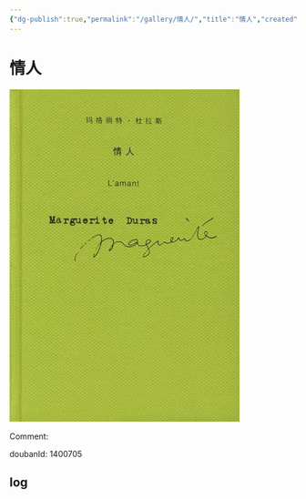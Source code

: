 ```yaml
---
{"dg-publish":true,"permalink":"/gallery/情人/","title":"情人","created":"2025-05-29T16:53:40.964+08:00"}
---
```



# 情人

![image](https://raw.githubusercontent.com/hiraethecho/picx-images-hosting/master/picgo/20250529165339.webp)

Comment: 



doubanId: 1400705

## log


